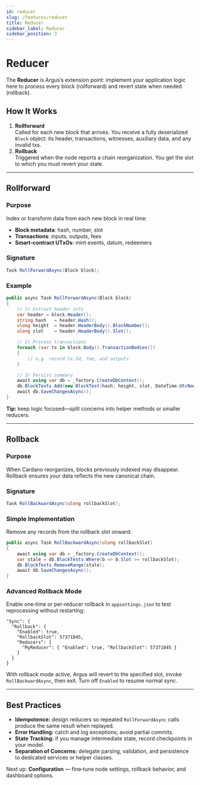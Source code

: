 ```yaml
---
id: reducer
slug: /features/reducer
title: Reducer
sidebar_label: Reducer
sidebar_position: 3
---
```


# Reducer

The **Reducer** is Argus’s extension point: implement your application logic here to process every block (rollforward) and revert state when needed (rollback).

## How It Works

1. **Rollforward**  
   Called for each new block that arrives. You receive a fully deserialized `Block` object: its header, transactions, witnesses, auxiliary data, and any invalid txs.
2. **Rollback**  
   Triggered when the node reports a chain reorganization. You get the slot to which you must revert your state.

---

## Rollforward

### Purpose

Index or transform data from each new block in real time:

- **Block metadata**: hash, number, slot
- **Transactions**: inputs, outputs, fees
- **Smart‑contract UTxOs**: mint events, datum, redeemers

### Signature

```csharp
Task RollForwardAsync(Block block);
```

### Example

```csharp
public async Task RollForwardAsync(Block block)
{
    // 1) Extract header info
    var header = block.Header();
    string hash   = header.Hash();
    ulong height  = header.HeaderBody().BlockNumber();
    ulong slot    = header.HeaderBody().Slot();

    // 2) Process transactions
    foreach (var tx in block.Body().TransactionBodies())
    {
        // e.g. record tx.Id, fee, and outputs
    }

    // 3) Persist summary
    await using var db = _factory.CreateDbContext();
    db.BlockTests.Add(new BlockTest(hash, height, slot, DateTime.UtcNow));
    await db.SaveChangesAsync();
}
```

**Tip:** keep logic focused—split concerns into helper methods or smaller reducers.

---

## Rollback

### Purpose

When Cardano reorganizes, blocks previously indexed may disappear. Rollback ensures your data reflects the new canonical chain.

### Signature

```csharp
Task RollBackwardAsync(ulong rollbackSlot);
```

### Simple Implementation

Remove any records from the rollback slot onward:

```csharp
public async Task RollBackwardAsync(ulong rollbackSlot)
{
    await using var db = _factory.CreateDbContext();
    var stale = db.BlockTests.Where(b => b.Slot >= rollbackSlot);
    db.BlockTests.RemoveRange(stale);
    await db.SaveChangesAsync();
}
```

### Advanced Rollback Mode

Enable one‑time or per‑reducer rollback in `appsettings.json` to test reprocessing without restarting:

```jsonc
"Sync": {
  "Rollback": {
    "Enabled": true,
    "RollbackSlot": 57371845,
    "Reducers": {
      "MyReducer": { "Enabled": true, "RollbackSlot": 57371845 }
    }
  }
}
```

With rollback mode active, Argus will revert to the specified slot, invoke `RollBackwardAsync`, then exit. Turn off `Enabled` to resume normal sync.

---

## Best Practices

- **Idempotence:** design reducers so repeated `RollForwardAsync` calls produce the same result when replayed.
- **Error Handling:** catch and log exceptions; avoid partial commits.
- **State Tracking:** if you manage intermediate state, record checkpoints in your model.
- **Separation of Concerns:** delegate parsing, validation, and persistence to dedicated services or helper classes.

Next up: **Configuration** — fine‑tune node settings, rollback behavior, and dashboard options.
